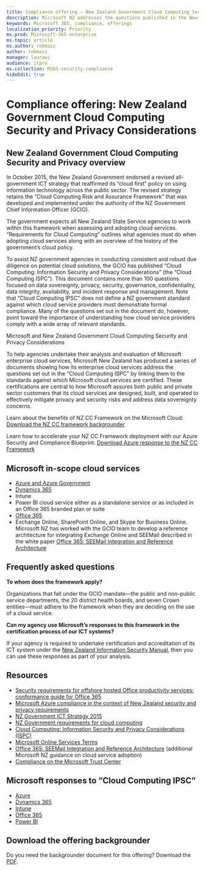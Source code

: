 ```yaml
---
title: Compliance offering — New Zealand Government Cloud Computing Security and Privacy Considerations
description: Microsoft NZ addresses the questions published in the New Zealand cloud computing framework.
keywords: Microsoft 365, compliance, offerings
localization_priority: Priority
ms.prod: Microsoft-365-enterprise
ms.topic: article
ms.author: robmazz
author: robmazz
manager: laurawi
audience: itpro
ms.collection: M365-security-compliance
hideEdit: true
---
```


# Compliance offering: New Zealand Government Cloud Computing Security and Privacy Considerations

## New Zealand Government Cloud Computing Security and Privacy overview

In October 2015, the New Zealand Government endorsed a revised all-government ICT strategy that reaffirmed its “cloud first” policy on using information technology across the public sector. The revised strategy retains the “Cloud Computing Risk and Assurance Framework” that was developed and implemented under the authority of the NZ Government Chief Information Officer (GCIO).

The government expects all New Zealand State Service agencies to work within this framework when assessing and adopting cloud services. “Requirements for Cloud Computing” outlines what agencies must do when adopting cloud services along with an overview of the history of the government’s cloud policy.

To assist NZ government agencies in conducting consistent and robust due diligence on potential cloud solutions, the GCIO has published “Cloud Computing: Information Security and Privacy Considerations” (the “Cloud Computing ISPC”). This document contains more than 100 questions focused on data sovereignty, privacy, security, governance, confidentiality, data integrity, availability, and incident response and management. Note that “Cloud Computing IPSC” does not define a NZ government standard against which cloud service providers must demonstrate formal compliance. Many of the questions set out in the document do, however, point toward the importance of understanding how cloud service providers comply with a wide array of relevant standards.

Microsoft and New Zealand Government Cloud Computing Security and Privacy Considerations

To help agencies undertake their analysis and evaluation of Microsoft enterprise cloud services, Microsoft New Zealand has produced a series of documents showing how its enterprise cloud services address the questions set out in the “Cloud Computing ISPC” by linking them to the standards against which Microsoft cloud services are certified. These certifications are central to how Microsoft assures both public and private sector customers that its cloud services are designed, built, and operated to effectively mitigate privacy and security risks and address data sovereignty concerns.

Learn about the benefits of NZ CC Framework on the Microsoft Cloud: [Download the NZ CC framework backgrounder](https://aka.ms/nzcc-framework-backgrounder)

Learn how to accelerate your NZ CC Framework deployment with our Azure Security and Compliance Blueprint: [Download Azure response to the NZ CC Framework](https://gallery.technet.microsoft.com/Response-to-GCIO-Cloud-e117bbb9)

## Microsoft in-scope cloud services

- [Azure and Azure Government](https://aka.ms/AzureCompliance)
- [Dynamics 365](https://aka.ms/d365-compliance-list)
- Intune
- Power BI cloud service either as a standalone service or as included in an Office 365 branded plan or suite
- [Office 365](https://go.microsoft.com/fwlink/p/?LinkID=2077751)
- Exchange Online, SharePoint Online, and Skype for Business Online. Microsoft NZ has worked with the GCIO team to develop a reference architecture for integrating Exchange Online and SEEMail described in the white paper [Office 365: SEEMail Integration and Reference Architecture](http://download.microsoft.com/download/8/5/9/859CDCEE-D293-47D8-9B6A-670B108B48E1/Microsoft_Office_365_white_paper_EN_US.pdf)

## Frequently asked questions

**To whom does the framework apply?**

Organizations that fall under the GCIO mandate—the public and non-public service departments, the 20 district health boards, and seven Crown entities—must adhere to the framework when they are deciding on the use of a cloud service.

**Can my agency use Microsoft’s responses to this framework in the certification process of our ICT systems?**

If your agency is required to undertake certification and accreditation of its ICT system under the [New Zealand Information Security Manual](https://go.microsoft.com/fwlink/p/?linkid=2099496), then you can use these responses as part of your analysis.

## Resources

- [Security requirements for offshore hosted Office productivity services: conformance guide for Office 365](https://aka.ms/o365-gcio-conformance-guidance)
- [Microsoft Azure compliance in the context of New Zealand security and privacy requirements](https://aka.ms/azurecompliancenewzealand)
- [NZ Government ICT Strategy 2015](https://www.ict.govt.nz/strategy-and-action-plan/strategy/)
- [NZ Government requirements for cloud computing](http://aka.ms/NZ-Cloud-Requirements)
- [Cloud Computing: Information Security and Privacy Considerations (ISPC)](http://aka.ms/NZ-Cloud-Computing-Considerations)
- [Microsoft Online Services Terms](http://aka.ms/Online-Services-Terms)
- [Office 365: SEEMail Integration and Reference Architecture](http://download.microsoft.com/download/8/5/9/859CDCEE-D293-47D8-9B6A-670B108B48E1/Microsoft_Office_365_white_paper_EN_US.pdf) (additional Microsoft NZ guidance on cloud service adoption)
- [Compliance on the Microsoft Trust Center](https://www.microsoft.com/trust-center/compliance/compliance-overview)

## Microsoft responses to “Cloud Computing IPSC”

- [Azure](http://aka.ms/Azure-NZ-response)
- [Dynamics 365](https://aka.ms/d365-nz-response)
- [Intune](http://aka.ms/Intune-NZ-response)
- [Office 365](http://aka.ms/O365-NZ-Response)
- [Power BI](http://download.microsoft.com/download/5/1/7/51726B9B-2E76-49C4-9D4F-A36BF025CB93/Response-to-GCIO-105-questions-Power-BI.pdf)

## Download the offering backgrounder

Do you need the backgrounder document for this offering? Download the [PDF](http://download.microsoft.com/download/6/6/4/664E4B6F-15C6-421E-8F74-3FA468587A47/NZ_CC_Compliance_Backgrounder.pdf).
